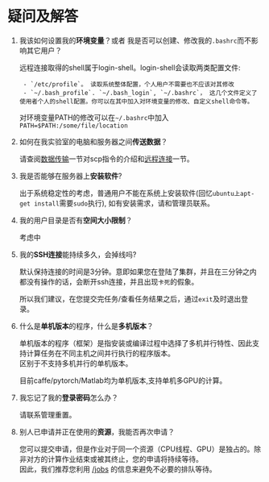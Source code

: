 # 疑问及解答

1. 我该如何设置我的**环境变量**？或者 我是否可以创建、修改我的`.bashrc`而不影响其它用户？  

     远程连接取得的shell属于login-shell。login-shell会读取两类配置文件:  
        
        - `/etc/profile`。 读取系统整体配置，个人用户不需要也不应该对其修改
        - `~/.bash_profile`. `~/.bash_login`, `~/.bashrc`， 这几个文件定义了使用者个人的shell配置。你可以在其中加入对环境变量的修改、自定义shell命令等。
        
    对环境变量PATH的修改可以在`~/.bashrc`中加入  
    `PATH=$PATH:/some/file/location`

2. 如何在我实验室的电脑和服务器之间**传送数据**？

    请查阅[数据传输](LinuxBasicCommands.md#数据传输)一节对scp指令的介绍和[远程连接](remoteAccess.md)一节。  

3. 我是否能够在服务器上**安装软件**?  

    出于系统稳定性的考虑，普通用户不能在系统上安装软件(回忆`ubuntu上apt-get install`需要`sudo`执行), 如有安装需求，请和管理员联系。

4. 我的用户目录是否有**空间大小限制**？  

    考虑中

5. 我的**SSH连接**能持续多久，会掉线吗? 

     默认保持连接的时间是3分钟。意即如果您在登陆了集群，并且在三分钟之内都没有操作的话，会断开ssh连接，并且出现`卡死`的假象。

     所以我们建议，在您提交完任务/查看任务结果之后，通过`exit`及时退出登录。
    
6. 什么是**单机版本**的程序，什么是**多机版本**？

    单机版本的程序（框架）是指安装或编译过程中选择了多机并行特性、因此支持计算任务在不同主机之间并行执行的程序版本。  
    区别于不支持多机并行的单机版本。

    目前caffe/pytorch/Matlab均为单机版本,支持单机多GPU的计算。
      
7. 我忘记了我的**登录密码**怎么办？

    请联系管理重置。

8. 别人已申请并正在使用的**资源**，我能否再次申请？

    您可以提交申请，但是作业对于同一个资源（CPU线程、GPU）是独占的。除非对方的计算作业结束或被其终止，您的申请将持续等待。  
    因此，我们推荐您利用 [/jobs](http://219.217.238.193/jobs) 的信息来避免不必要的排队等待。






